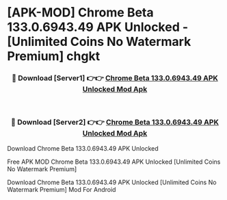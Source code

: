 # [APK-MOD] Chrome Beta 133.0.6943.49 APK Unlocked - [Unlimited Coins No Watermark Premium] chgkt



<div align="center">
<h3>🔴 Download [Server1] 👉👉 <a href="https://momento.my/?title=Chrome_Beta_133.0.6943.49_APK_Unlocked">Chrome Beta 133.0.6943.49 APK Unlocked Mod Apk</a></h3><br>

<h3>🔴 Download [Server2] 👉👉 <a href="https://momento.my/?title=Chrome_Beta_133.0.6943.49_APK_Unlocked">Chrome Beta 133.0.6943.49 APK Unlocked Mod Apk</a></h3>
</div>



Download Chrome Beta 133.0.6943.49 APK Unlocked 

Free APK MOD Chrome Beta 133.0.6943.49 APK Unlocked [Unlimited Coins No Watermark Premium]

Download Chrome Beta 133.0.6943.49 APK Unlocked [Unlimited Coins No Watermark Premium] Mod For Android

